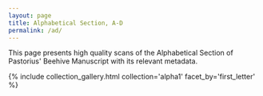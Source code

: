 ```yaml
---
layout: page
title: Alphabetical Section, A-D
permalink: /ad/
---
```


This page presents high quality scans of the Alphabetical Section of Pastorius' Beehive Manuscript with its relevant metadata.

{% include collection_gallery.html collection='alpha1' facet_by='first_letter' %}
